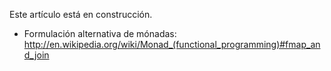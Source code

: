 Este artículo está en construcción.

-   Formulación alternativa de mónadas: <http://en.wikipedia.org/wiki/Monad_(functional_programming)#fmap_and_join>

